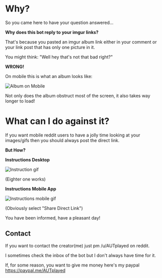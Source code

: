 # Why?

So you came here to have your question answered...

**Why does this bot reply to your imgur links?**

That's because you pasted an imgur album link either in your comment or your link post that has only one picture in it.

You might think: "Well hey that's not that bad right?"

**WRONG!**

On mobile this is what an album looks like: 

![Album on Mobile](http://i.imgur.com/OWO0dXF.png)

Not only does the album obstruct most of the screen, it also takes way longer to load!

# What can I do against it?

If you want mobile reddit users to have a jolly time looking at your images/gifs then you should always post the direct link.

**But How?**

**Instructions Desktop**

![Instruction gif](http://imgur.com/l3I8aev.gif)

(Eighter one works)

**Instructions Mobile App**

![Instructions mobile gif](http://imgur.com/KUcuc8e.gif)

(Obviously select "Share Direct Link")

You have been informed, have a pleasant day!

## Contact

If you want to contact the creator(me) just pm /u/AUTplayed on reddit.

I sometimes check the inbox of the bot but I don't always have time for it.

If, for some reason, you want to give me money here's my paypal https://paypal.me/AUTplayed
